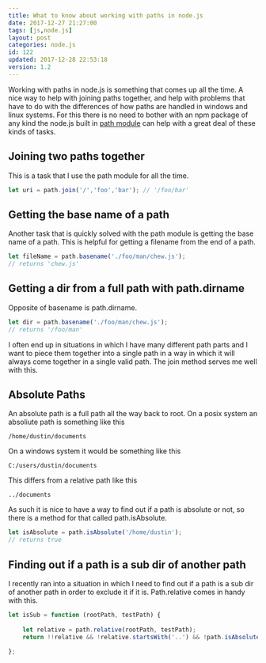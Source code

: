 ```yaml
---
title: What to know about working with paths in node.js
date: 2017-12-27 21:27:00
tags: [js,node.js]
layout: post
categories: node.js
id: 122
updated: 2017-12-28 22:53:18
version: 1.2
---
```


Working with paths in node.js is something that comes up all the time. A nice way to help with joining paths together, and help with problems that have to do with the differences of how paths are handled in windows and linux systems. For this there is no need to bother with an npm package of any kind the node.js built in [path module](https://nodejs.org/api/path.html) can help with a great deal of these kinds of tasks.

<!-- more -->

## Joining two paths together

This is a task that I use the path module for all the time.

```js
let uri = path.join('/','foo','bar'); // '/foo/bar'
```

## Getting the base name of a path

Another task that is quickly solved with the path module is getting the base name of a path. This is helpful for getting a filename from the end of a path.

```js
let fileName = path.basename('./foo/man/chew.js');
// returns 'chew.js'
```

## Getting a dir from a full path with path.dirname

Opposite of basename is path.dirname.

```js
let dir = path.basename('./foo/man/chew.js');
// returns '/foo/man'
```

I often end up in situations in which I have many different path parts and I want to piece them together into a single path in a way in which it will always come together in a single valid path. The join method serves me well with this.

## Absolute Paths

An absolute path is a full path all the way back to root. On a posix system an absoliute path is something like this

```
/home/dustin/documents
```

On a windows system it would be something like this

```
C:/users/dustin/documents
```

This differs from a relative path like this

```
../documents
```

As such it is nice to have a way to find out if a path is absolute or not, so there is a method for that called path.isAbsolute.

```js
let isAbsolute = path.isAbsolute('/home/dustin');
// returns true
```

## Finding out if a path is a sub dir of another path

I recently ran into a situation in which I need to find out if a path is a sub dir of another path in order to exclude it if it is. Path.relative comes in handy with this.

```js
let isSub = function (rootPath, testPath) {
 
    let relative = path.relative(rootPath, testPath);
    return !!relative && !relative.startsWith('..') && !path.isAbsolute(relative);
 
};
```

